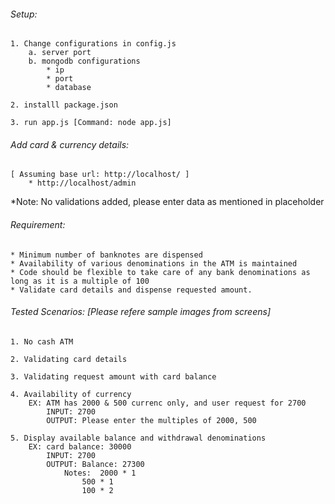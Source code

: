 ###### Setup: 
	1. Change configurations in config.js
		a. server port
		b. mongodb configurations
			* ip
			* port
			* database
			
	2. installl package.json
	
	3. run app.js [Command: node app.js]

###### Add card & currency details:

	[ Assuming base url: http://localhost/ ]
		* http://localhost/admin
	
*Note: No validations added, please enter data as mentioned in placeholder

###### Requirement:
	* Minimum number of banknotes are dispensed
	* Availability of various denominations in the ATM is maintained
	* Code should be flexible to take care of any bank denominations as long as it is a multiple of 100
	* Validate card details and dispense requested amount.

###### Tested Scenarios: [Please refere sample images from screens]
	1. No cash ATM
	
	2. Validating card details
	
	3. Validating request amount with card balance
	
	4. Availability of currency
		EX: ATM has 2000 & 500 currenc only, and user request for 2700
			INPUT: 2700
			OUTPUT: Please enter the multiples of 2000, 500
			
	5. Display available balance and withdrawal denominations
		EX: card balance: 30000
			INPUT: 2700
			OUTPUT: Balance: 27300
				Notes: 	2000 * 1
					500 * 1
					100 * 2
